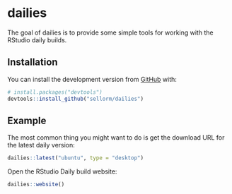 # dailies

The goal of dailies is to provide some simple tools for working with the RStudio daily builds.

## Installation

You can install the development version from [GitHub](https://github.com/) with:

``` r
# install.packages("devtools")
devtools::install_github("sellorm/dailies")
```

## Example

The most common thing you might want to do is get the download URL for the latest daily version:

``` r
dailies::latest("ubuntu", type = "desktop")
```

Open the RStudio Daily build website:

``` r
dailies::website()
```
